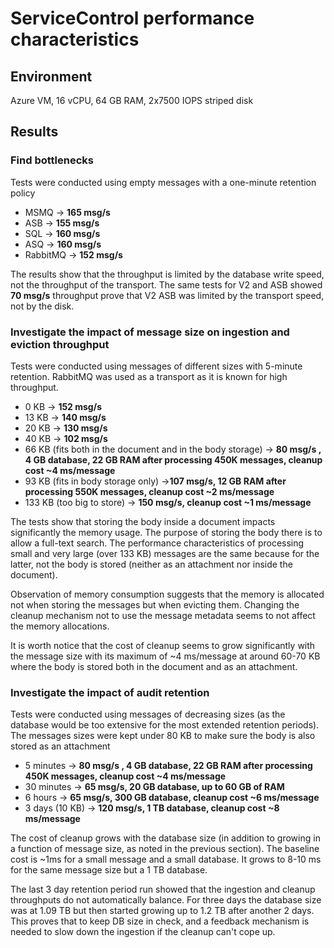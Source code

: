 # ServiceControl performance characteristics

## Environment

Azure VM, 16 vCPU, 64 GB RAM, 2x7500 IOPS striped disk

## Results

### Find bottlenecks

Tests were conducted using empty messages with a one-minute retention policy

 - MSMQ -> **165 msg/s**
 - ASB -> **155 msg/s**
 - SQL -> **160 msg/s**
 - ASQ -> **160 msg/s**
 - RabbitMQ -> **152 msg/s**
 
The results show that the throughput is limited by the database write speed, not the throughput of the transport. The same tests for V2 and ASB showed **70 msg/s** throughput prove that V2 ASB was limited by the transport speed, not by the disk.
 
### Investigate the impact of message size on ingestion and eviction throughput
 
Tests were conducted using messages of different sizes with 5-minute retention. RabbitMQ was used as a transport as it is known for high throughput.
 
 - 0 KB -> **152 msg/s**
 - 13 KB -> **140 msg/s**
 - 20 KB -> **130 msg/s**
 - 40 KB -> **102 msg/s**
 - 66 KB (fits both in the document and in the body storage) -> **80 msg/s , 4 GB database, 22 GB RAM after processing 450K messages, cleanup cost ~4 ms/message**
 - 93 KB (fits in body storage only) ->**107 msg/s, 12 GB RAM after processing 550K messages, cleanup cost ~2 ms/message**
 - 133 KB (too big to store) -> **150 msg/s, cleanup cost ~1 ms/message**
 
The tests show that storing the body inside a document impacts significantly the memory usage. The purpose of storing the body there is to allow a full-text search. The performance characteristics of processing small and very large (over 133 KB) messages are the same because for the latter, not the body is stored (neither as an attachment nor inside the document).

Observation of memory consumption suggests that the memory is allocated not when storing the messages but when evicting them. Changing the cleanup mechanism not to use the message metadata seems to not affect the memory allocations.

It is worth notice that the cost of cleanup seems to grow significantly with the message size with its maximum of ~4 ms/message at around 60-70 KB where the body is stored both in the document and as an attachment. 
 
###  Investigate the impact of audit retention
 
Tests were conducted using messages of decreasing sizes (as the database would be too extensive for the most extended retention periods). The messages sizes were kept under 80 KB to make sure the body is also stored as an attachment
 
 - 5 minutes -> **80 msg/s , 4 GB database, 22 GB RAM after processing 450K messages, cleanup cost ~4 ms/message**
 - 30 minutes -> **65 msg/s, 20 GB database, up to 60 GB of RAM**
 - 6 hours -> **65 msg/s, 300 GB database, cleanup cost ~6 ms/message**
 - 3 days (10 KB) -> **120 msg/s, 1 TB database, cleanup cost ~8 ms/message**

The cost of cleanup grows with the database size (in addition to growing in a function of message size, as noted in the previous section). The baseline cost is ~1ms for a small message and a small database. It grows to 8-10 ms for the same message size but a 1 TB database.

The last 3 day retention period run showed that the ingestion and cleanup throughputs do not automatically balance. For three days the database size was at 1.09 TB but then started growing up to 1.2 TB after another 2 days. This proves that to keep DB size in check, and a feedback mechanism is needed to slow down the ingestion if the cleanup can't cope up.
